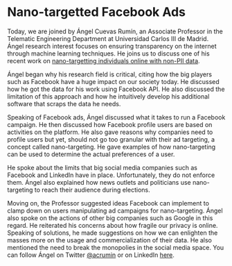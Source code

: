 # Nano-targetted Facebook Ads

Today, we are joined by Ángel Cuevas Rumín, an Associate Professor in the Telematic Engineering Department at Universidad Carlos III de Madrid. Ángel research interest focuses on ensuring transparency on the internet through machine learning techniques. He joins us to discuss one of his recent work on [nano-targetting individuals online with non-PII data](https://arxiv.org/pdf/2110.06636.pdf).

Ángel began why his research field is critical, citing how the big players such as Facebook have a huge impact on our society today. He discussed how he got the data for his work using Facebook API. He also discussed the limitation of this approach and how he intuitively develop his additional software that scraps the data he needs. 

Speaking of Facebook ads, Ángel discussed what it takes to run a Facebook campaign. He then discussed how Facebook profile users are based on activities on the platform. He also gave reasons why companies need to profile users but yet, should not go too granular with their ad targeting, a concept called nano-targeting. He gave examples of how nano-targeting can be used to determine the actual preferences of a user. 

He spoke about the limits that big social media companies such as Facebook and LinkedIn have in place. Unfortunately, they do not enforce them. Ángel also explained how news outlets and politicians use nano-targeting to reach their audience during elections.

Moving on, the Professor suggested ideas Facebook can implement to clamp down on users manipulating ad campaigns for nano-targeting. Ángel also spoke on the actions of other big companies such as Google in this regard. He reiterated his concerns about how fragile our privacy is online. Speaking of solutions, he made suggestions on how we can enlighten the masses more on the usage and commercialization of their data. He also mentioned the need to break the monopolies in the social media space. You can follow Ángel on Twitter [@acrumin](https://twitter.com/acrumin) or on LinkedIn [here](https://www.linkedin.com/in/angelcuevas/?originalSubdomain=es).
